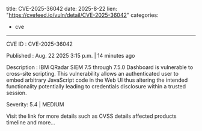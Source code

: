  
title: CVE-2025-36042
date: 2025-8-22
lien: "https://cvefeed.io/vuln/detail/CVE-2025-36042"
categories:
  - cve
---

CVE ID : CVE-2025-36042

Published :  Aug. 22
2025
3:15 p.m. | 14 minutes ago

Description : IBM QRadar SIEM 7.5 through 7.5.0 Dashboard is vulnerable to cross-site scripting. This vulnerability allows an authenticated user to embed arbitrary JavaScript code in the Web UI thus altering the intended functionality potentially leading to credentials disclosure within a trusted session.

Severity: 5.4 | MEDIUM

Visit the link for more details
such as CVSS details
affected products
timeline
and more...
